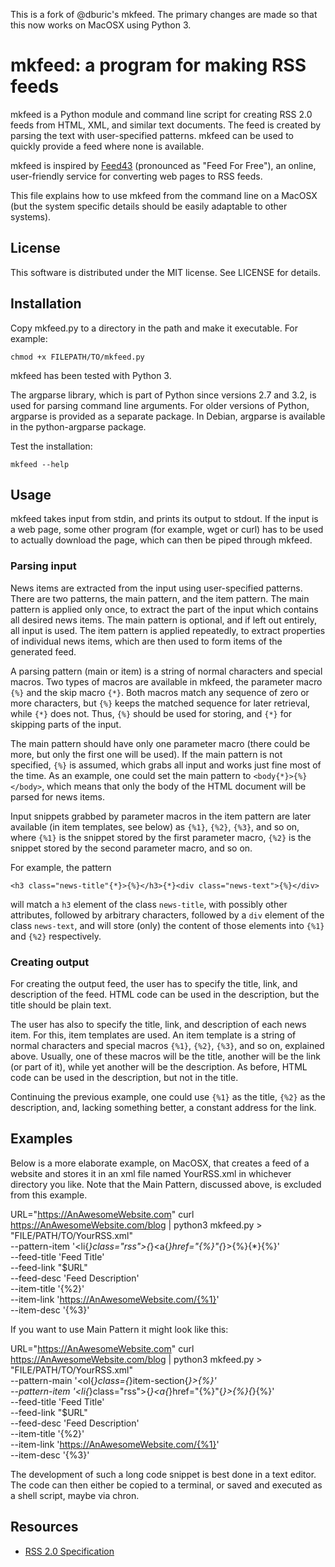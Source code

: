 This is a fork of @dburic's mkfeed. The primary changes are made so that this now works on MacOSX using Python 3. 

mkfeed: a program for making RSS feeds
======================================================================

mkfeed is a Python module and command line script for creating RSS 2.0
feeds from HTML, XML, and similar text documents. The feed is created by
parsing the text with user-specified patterns. mkfeed can be used to
quickly provide a feed where none is available.

mkfeed is inspired by [Feed43](http://feed43.com/) (pronounced as "Feed For
Free"), an online, user-friendly service for converting web pages to RSS
feeds.

This file explains how to use mkfeed from the command line on a MacOSX 
(but the system specific details should be easily adaptable to other
systems). 


License
------------------------------

This software is distributed under the MIT license. See LICENSE for
details.


Installation
------------------------------

Copy mkfeed.py to a directory in the path and make it executable.
For example:

    chmod +x FILEPATH/TO/mkfeed.py

mkfeed has been tested with Python 3.

The argparse library, which is part of Python since versions 2.7 and 3.2, is
used for parsing command line arguments. For older versions of Python,
argparse is provided as a separate package. In Debian, argparse is
available in the python-argparse package.

Test the installation:

    mkfeed --help


Usage
------------------------------

mkfeed takes input from stdin, and prints its output to stdout. If the
input is a web page, some other program (for example, wget or curl) has to
be used to actually download the page, which can then be piped through
mkfeed.

### Parsing input

News items are extracted from the input using user-specified patterns.
There are two patterns, the main pattern, and the item pattern. The main
pattern is applied only once, to extract the part of the input which
contains all desired news items. The main pattern is optional, and if left
out entirely, all input is used. The item pattern is applied repeatedly, to
extract properties of individual news items, which are then used to form
items of the generated feed.

A parsing pattern (main or item) is a string of normal characters and
special macros. Two types of macros are available in mkfeed, the parameter
macro `{%}` and the skip macro `{*}`. Both macros match any sequence of
zero or more characters, but `{%}` keeps the matched sequence for later
retrieval, while `{*}` does not. Thus, `{%}` should be used for storing,
and `{*}` for skipping parts of the input.

The main pattern should have only one parameter macro (there could be more,
but only the first one will be used). If the main pattern is not specified,
`{%}` is assumed, which grabs all input and works just fine most of the
time. As an example, one could set the main pattern to
`<body{*}>{%}</body>`, which means that only the body of the HTML document
will be parsed for news items.

Input snippets grabbed by parameter macros in the item pattern are later
available (in item templates, see below) as `{%1}`, `{%2}`, `{%3}`, and so
on, where `{%1}` is the snippet stored by the first parameter macro, `{%2}`
is the snippet stored by the second parameter macro, and so on. 

For example, the pattern 

    <h3 class="news-title"{*}>{%}</h3>{*}<div class="news-text">{%}</div>

will match a `h3` element of the class `news-title`, with possibly other
attributes, followed by arbitrary characters, followed by a `div` element
of the class `news-text`, and will store (only) the content of those
elements into `{%1}` and `{%2}` respectively.

### Creating output

For creating the output feed, the user has to specify the title, link, and
description of the feed. HTML code can be used in the description, but the
title should be plain text.

The user has also to specify the title, link, and description of each news
item. For this, item templates are used. An item template is a string of
normal characters and special macros `{%1}`, `{%2}`, `{%3}`, and so on,
explained above. Usually, one of these macros will be the title, another
will be the link (or part of it), while yet another will be the
description. As before, HTML code can be used in the description, but not
in the title.

Continuing the previous example, one could use `{%1}` as the title, `{%2}`
as the description, and, lacking something better, a constant address for
the link.


Examples
------------------------------

Below is a more elaborate example, on MacOSX, that creates a feed of a website and stores it in an xml file named YourRSS.xml in whichever directory you like. Note that the Main Pattern, discussed above, is excluded from this example.

URL="https://AnAwesomeWebsite.com"
curl https://AnAwesomeWebsite.com/blog | python3 mkfeed.py > "FILE/PATH/TO/YourRSS.xml" \
	--pattern-item '<li{*}class="rss">{*}<a{*}href="{%}"{*}>{%}</a>{*}{%}</li>' \
	--feed-title 'Feed Title' \
	--feed-link "$URL" \
	--feed-desc 'Feed Description' \
	--item-title '{%2}' \
	--item-link 'https://AnAwesomeWebsite.com/{%1}' \
	--item-desc '{%3}'

If you want to use Main Pattern it might look like this:

URL="https://AnAwesomeWebsite.com"
curl https://AnAwesomeWebsite.com/blog | python3 mkfeed.py > "FILE/PATH/TO/YourRSS.xml" \
	--pattern-main '<ol{*}class={*}item-section{*}>{%}' \
    --pattern-item '<li{*}class="rss">{*}<a{*}href="{%}"{*}>{%}</a>{*}{%}</li>' \
	--feed-title 'Feed Title' \
	--feed-link "$URL" \
	--feed-desc 'Feed Description' \
	--item-title '{%2}' \
	--item-link 'https://AnAwesomeWebsite.com/{%1}' \
	--item-desc '{%3}'


The development of such a long code snippet is best done in a text editor.
The code can then either be copied to a terminal, or saved and executed as
a shell script, maybe via chron.


Resources
------------------------------

 - [RSS 2.0 Specification](http://cyber.law.harvard.edu/rss/rss.html)


